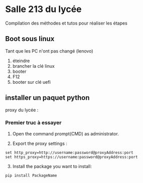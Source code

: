 # Salle 213 du lycée

Compilation des méthodes et tutos pour réaliser les étapes

## Boot sous linux

Tant que les PC n'ont pas changé (lenovo)

1. éteindre
2. brancher la clé linux
3. booter
4. F12
5. booter sur clé uefi

## installer un paquet python

proxy du lycée :

### Premier truc à essayer

1. Open the command prompt(CMD) as administrator.

2. Export the proxy settings :

  ~~~
  set http_proxy=http://username:password@proxyAddress:port
  set https_proxy=https://username:password@proxyAddress:port
  ~~~

3. Install the package you want to install:

  ~~~
  pip install PackageName
  ~~~
